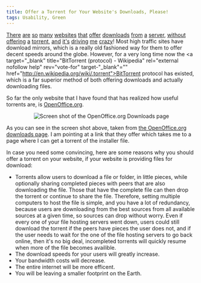 ```yaml
---
title: Offer a Torrent for Your Website's Downloads, Please!
tags: Usability, Green
---
```

<a rel="external nofollow" rev="vote-against" target="_blank" href="http://www.mozilla.com/en-US/firefox/">There</a>
<a rel="external nofollow" rev="vote-against" target="_blank" href="http://www.last.fm/download">are</a>
<a rel="external nofollow" rev="vote-against" target="_blank" href="http://filezilla-project.org/download.php?type=client">so</a>
<a rel="external nofollow" rev="vote-against" target="_blank" href="http://www.apple.com/safari/download/">many</a>
<a rel="external nofollow" rev="vote-against" target="_blank" href="http://www.winamp.com/player">websites</a>
<a rel="external nofollow" rev="vote-against" target="_blank" href="http://www.videolan.org/vlc/download-windows.html">that</a>
<a rel="external nofollow" rev="vote-against" target="_blank" href="http://www.eclipse.org/downloads/">offer</a>
<a rel="external nofollow" rev="vote-against" target="_blank" href="http://mediacoder.sourceforge.net/download.htm">downloads</a>
<a rel="external nofollow" rev="vote-against" target="_blank" href="http://www.microsoft.com/downloads/">from</a>
<a rel="external nofollow" rev="vote-against" target="_blank" href="http://www.apple.com/itunes/download/">a</a>
<a rel="external nofollow" rev="vote-against" target="_blank" href="http://www.adobe.com/support/coldfusion/downloads.html">server</a>,
<a rel="external nofollow" rev="vote-against" target="_blank" href="http://dev.mysql.com/downloads/">without</a>
<a rel="external nofollow" rev="vote-against" target="_blank" href="http://www.adobe.com/downloads/">offering</a>
<a rel="external nofollow" rev="vote-against" target="_blank" href="http://tortoisesvn.net/downloads">a</a>
<a rel="external nofollow" rev="vote-against" target="_blank" href="http://www.gimp.org/downloads/">torrent</a>,
<a rel="external nofollow" rev="vote-against" target="_blank" href="http://www.getdota.com/">and</a>
<a rel="external nofollow" rev="vote-against" target="_blank" href="http://www.linklint.org/download.html">it's</a>
<a rel="external nofollow" rev="vote-against" target="_blank" href="http://www.xvid.org/Downloads.15.0.html">driving</a>
<a rel="external nofollow" rev="vote-against" target="_blank" href="http://www.rarlab.com/download.htm">me</a>
<a rel="external nofollow" rev="vote-against" target="_blank" href="http://boinc.berkeley.edu/download.php">crazy</a>!
Most high traffic sites have download mirrors, which is a really old fashioned way for them to offer decent speeds around the globe.
However, for a very long time now the <a target="_blank" title="BitTorrent (protocol) - Wikipedia" rel="external nofollow help" rev="vote-for" target-"_blank"="" href="http://en.wikipedia.org/wiki/.torrent">BitTorrent protocol</a> has existed, which is a far superior method of both offering downloads and actually downloading files.
</p>
<p>
So far the only website that I have found that has realized how useful torrents are, is <a title="Open Office - A Open Source alternative to Microsoft Office" rel="external" rev="vote-for" target="_blank" href="http://www.openoffice.org/">OpenOffice.org</a>.
</p>
<center>
<p><img title="OpenOffice.org Downloads page" alt="Screen shot of the OpenOffice.org Downloads page" src="/blog/images/posts/openofficeORG-download-screenshot.jpg" border="0"></p>
</center>
<p>
As you can see in the screen shot above, taken from <a target="_blank" title="OpenOffice.org Downloads" rel="external" rev="vote-for" href="http://download.openoffice.org/index.html">the OpenOffice.org downloads page</a>. I am pointing at a link that they offer which takes me to a page where I can get a torrent of the installer file.
</p>
<p>
In case you need some convincing, here are some reasons why you should offer a torrent on your website, if your website is providing files for download:
</p><ul>
<li>Torrents allow users to download a file or folder, in little pieces, while optionally sharing completed pieces with peers that are also downloading the file. Those that have the complete file can then drop the torrent or continue to share the file. Therefore, setting multiple computers to host the file is simple, and you have a lot of redundancy, because users are downloading from the best sources from all available sources at a given time, so sources can drop without worry.
Even if every one of your file hosting servers went down, users could still download the torrent if the peers have pieces the user does not, and if the user needs to wait for the one of the file hosting servers to go back online, then it's no big deal, incompleted torrents will quickly resume when more of the file becomes availible.</li>
<li>The download speeds for your users will greatly increase.</li>
<li>Your bandwidth costs will decrease.</li>
<li>The entire internet will be more efficent.</li>
<li>You will be leaving a smaller footprint on the Earth.</li>
